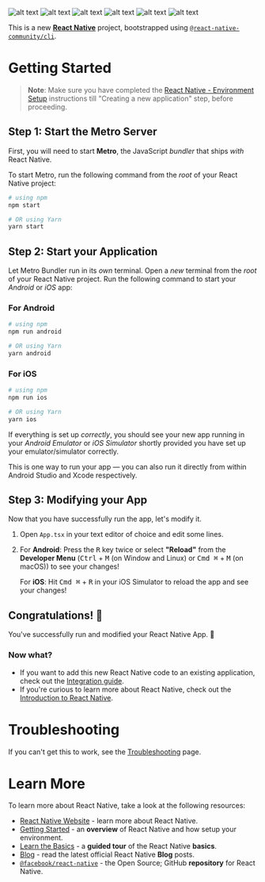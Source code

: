 ![alt text](https://github.com/eoakpinarr/threads-clone-mongoDB-tailwind/blob/main/Simulator%20Screenshot%20-%20iPhone%2014%20Pro%20-%202023-08-24%20at%2021.33.16.png)
![alt text](https://github.com/eoakpinarr/threads-clone-mongoDB-tailwind/blob/main/Simulator%20Screenshot%20-%20iPhone%2014%20Pro%20-%202023-08-24%20at%2021.33.14.png)
![alt text](https://github.com/eoakpinarr/threads-clone-mongoDB-tailwind/blob/main/Simulator%20Screenshot%20-%20iPhone%2014%20Pro%20-%202023-08-24%20at%2021.33.02.png)
![alt text](https://github.com/eoakpinarr/threads-clone-mongoDB-tailwind/blob/main/Simulator%20Screenshot%20-%20iPhone%2014%20Pro%20-%202023-08-24%20at%2021.33.05.png)
![alt text](https://github.com/eoakpinarr/threads-clone-mongoDB-tailwind/blob/main/Simulator%20Screenshot%20-%20iPhone%2014%20Pro%20-%202023-08-24%20at%2021.33.09.png)
![alt text](https://github.com/eoakpinarr/threads-clone-mongoDB-tailwind/blob/main/Simulator%20Screenshot%20-%20iPhone%2014%20Pro%20-%202023-08-24%20at%2021.33.07.png)

This is a new [**React Native**](https://reactnative.dev) project, bootstrapped using [`@react-native-community/cli`](https://github.com/react-native-community/cli).

# Getting Started

>**Note**: Make sure you have completed the [React Native - Environment Setup](https://reactnative.dev/docs/environment-setup) instructions till "Creating a new application" step, before proceeding.

## Step 1: Start the Metro Server

First, you will need to start **Metro**, the JavaScript _bundler_ that ships _with_ React Native.

To start Metro, run the following command from the _root_ of your React Native project:

```bash
# using npm
npm start

# OR using Yarn
yarn start
```

## Step 2: Start your Application

Let Metro Bundler run in its _own_ terminal. Open a _new_ terminal from the _root_ of your React Native project. Run the following command to start your _Android_ or _iOS_ app:

### For Android

```bash
# using npm
npm run android

# OR using Yarn
yarn android
```

### For iOS

```bash
# using npm
npm run ios

# OR using Yarn
yarn ios
```

If everything is set up _correctly_, you should see your new app running in your _Android Emulator_ or _iOS Simulator_ shortly provided you have set up your emulator/simulator correctly.

This is one way to run your app — you can also run it directly from within Android Studio and Xcode respectively.

## Step 3: Modifying your App

Now that you have successfully run the app, let's modify it.

1. Open `App.tsx` in your text editor of choice and edit some lines.
2. For **Android**: Press the <kbd>R</kbd> key twice or select **"Reload"** from the **Developer Menu** (<kbd>Ctrl</kbd> + <kbd>M</kbd> (on Window and Linux) or <kbd>Cmd ⌘</kbd> + <kbd>M</kbd> (on macOS)) to see your changes!

   For **iOS**: Hit <kbd>Cmd ⌘</kbd> + <kbd>R</kbd> in your iOS Simulator to reload the app and see your changes!

## Congratulations! :tada:

You've successfully run and modified your React Native App. :partying_face:

### Now what?

- If you want to add this new React Native code to an existing application, check out the [Integration guide](https://reactnative.dev/docs/integration-with-existing-apps).
- If you're curious to learn more about React Native, check out the [Introduction to React Native](https://reactnative.dev/docs/getting-started).

# Troubleshooting

If you can't get this to work, see the [Troubleshooting](https://reactnative.dev/docs/troubleshooting) page.

# Learn More

To learn more about React Native, take a look at the following resources:

- [React Native Website](https://reactnative.dev) - learn more about React Native.
- [Getting Started](https://reactnative.dev/docs/environment-setup) - an **overview** of React Native and how setup your environment.
- [Learn the Basics](https://reactnative.dev/docs/getting-started) - a **guided tour** of the React Native **basics**.
- [Blog](https://reactnative.dev/blog) - read the latest official React Native **Blog** posts.
- [`@facebook/react-native`](https://github.com/facebook/react-native) - the Open Source; GitHub **repository** for React Native.
